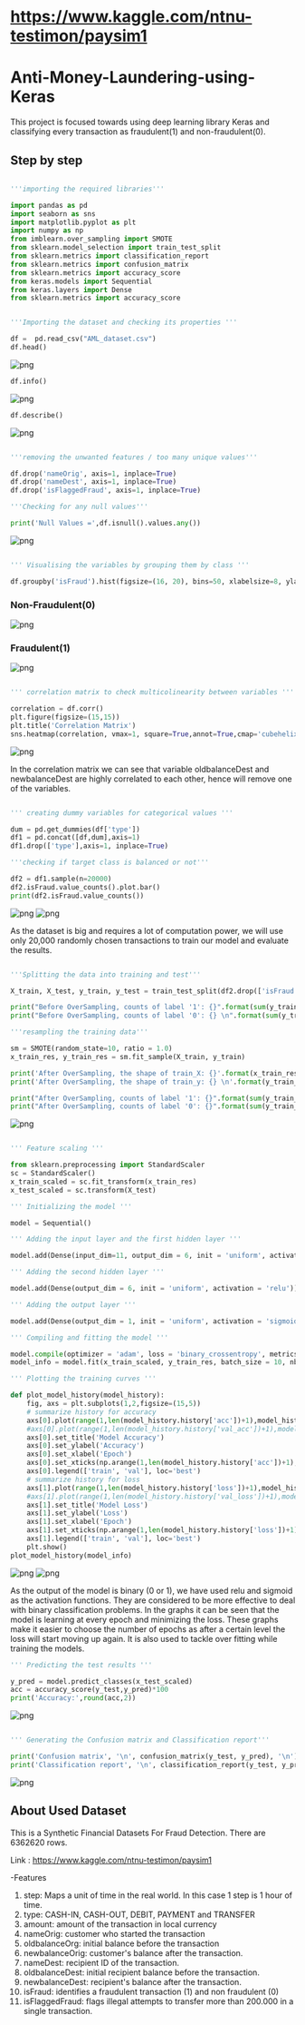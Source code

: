 # https://www.kaggle.com/ntnu-testimon/paysim1

# Anti-Money-Laundering-using-Keras

This project is focused towards using deep learning library Keras and classifying every transaction as fraudulent(1) and non-fraudulent(0).

## Step by step

```python

'''importing the required libraries'''

import pandas as pd
import seaborn as sns
import matplotlib.pyplot as plt
import numpy as np
from imblearn.over_sampling import SMOTE
from sklearn.model_selection import train_test_split
from sklearn.metrics import classification_report
from sklearn.metrics import confusion_matrix
from sklearn.metrics import accuracy_score
from keras.models import Sequential
from keras.layers import Dense
from sklearn.metrics import accuracy_score
```

```python

'''Importing the dataset and checking its properties '''

df =  pd.read_csv("AML_dataset.csv")
df.head()
```
![png](images/df_head.PNG)

```python
df.info()
```
![png](images/df_info.PNG)

```python
df.describe()
```
![png](images/df_describe.PNG)

```python

'''removing the unwanted features / too many unique values'''

df.drop('nameOrig', axis=1, inplace=True)
df.drop('nameDest', axis=1, inplace=True)
df.drop('isFlaggedFraud', axis=1, inplace=True)

'''Checking for any null values'''

print('Null Values =',df.isnull().values.any())
```
![png](images/null_values.PNG)

```python

''' Visualising the variables by grouping them by class '''

df.groupby('isFraud').hist(figsize=(16, 20), bins=50, xlabelsize=8, ylabelsize=8,alpha=0.4)
```
### Non-Fraudulent(0)
![png](images/class_grouping.png)

### Fraudulent(1)
![png](images/class_grouping1.png)

```python

''' correlation matrix to check multicolinearity between variables '''

correlation = df.corr()
plt.figure(figsize=(15,15))
plt.title('Correlation Matrix')
sns.heatmap(correlation, vmax=1, square=True,annot=True,cmap='cubehelix')
```
![png](images/co-relation.png)

In the correlation matrix we can see that variable oldbalanceDest and newbalanceDest are highly correlated to each other, hence will remove one of the variables.

```python

''' creating dummy variables for categorical values '''

dum = pd.get_dummies(df['type'])
df1 = pd.concat([df,dum],axis=1)
df1.drop(['type'],axis=1, inplace=True)

'''checking if target class is balanced or not'''

df2 = df1.sample(n=20000)
df2.isFraud.value_counts().plot.bar()
print(df2.isFraud.value_counts())
```
![png](images/value_count.PNG)
![png](images/bar_value_count.PNG)

As the dataset is big and requires a lot of computation power, we will use only 20,000 randomly chosen transactions to train our model and evaluate the results.

```python

'''Splitting the data into training and test'''

X_train, X_test, y_train, y_test = train_test_split(df2.drop(['isFraud'],axis=1), df2['isFraud'], test_size=0.3, random_state=0)

print("Before OverSampling, counts of label '1': {}".format(sum(y_train==1)))
print("Before OverSampling, counts of label '0': {} \n".format(sum(y_train==0)))

'''resampling the training data'''

sm = SMOTE(random_state=10, ratio = 1.0)
x_train_res, y_train_res = sm.fit_sample(X_train, y_train)

print('After OverSampling, the shape of train_X: {}'.format(x_train_res.shape))
print('After OverSampling, the shape of train_y: {} \n'.format(y_train_res.shape))

print("After OverSampling, counts of label '1': {}".format(sum(y_train_res==1)))
print("After OverSampling, counts of label '0': {}".format(sum(y_train_res==0)))

```
![png](images/oversampling.PNG)

```python

''' Feature scaling '''

from sklearn.preprocessing import StandardScaler
sc = StandardScaler()
x_train_scaled = sc.fit_transform(x_train_res)
x_test_scaled = sc.transform(X_test)

''' Initializing the model '''

model = Sequential()

''' Adding the input layer and the first hidden layer '''

model.add(Dense(input_dim=11, output_dim = 6, init = 'uniform', activation = 'relu'))

''' Adding the second hidden layer '''

model.add(Dense(output_dim = 6, init = 'uniform', activation = 'relu'))

''' Adding the output layer '''

model.add(Dense(output_dim = 1, init = 'uniform', activation = 'sigmoid'))

''' Compiling and fitting the model '''

model.compile(optimizer = 'adam', loss = 'binary_crossentropy', metrics = ['accuracy'])
model_info = model.fit(x_train_scaled, y_train_res, batch_size = 10, nb_epoch = 10)

''' Plotting the training curves '''

def plot_model_history(model_history):
    fig, axs = plt.subplots(1,2,figsize=(15,5))
    # summarize history for accuracy
    axs[0].plot(range(1,len(model_history.history['acc'])+1),model_history.history['acc'])
    #axs[0].plot(range(1,len(model_history.history['val_acc'])+1),model_history.history['val_acc'])
    axs[0].set_title('Model Accuracy')
    axs[0].set_ylabel('Accuracy')
    axs[0].set_xlabel('Epoch')
    axs[0].set_xticks(np.arange(1,len(model_history.history['acc'])+1),len(model_history.history['acc'])/10)
    axs[0].legend(['train', 'val'], loc='best')
    # summarize history for loss
    axs[1].plot(range(1,len(model_history.history['loss'])+1),model_history.history['loss'])
    #axs[1].plot(range(1,len(model_history.history['val_loss'])+1),model_history.history['val_loss'])
    axs[1].set_title('Model Loss')
    axs[1].set_ylabel('Loss')
    axs[1].set_xlabel('Epoch')
    axs[1].set_xticks(np.arange(1,len(model_history.history['loss'])+1),len(model_history.history['loss'])/10)
    axs[1].legend(['train', 'val'], loc='best')
    plt.show()
plot_model_history(model_info)
```
![png](images/epochs.PNG)
![png](images/curves.PNG)

As the output of the model is binary (0 or 1), we have used relu and sigmoid as the activation functions. They are considered to be more effective to deal with binary classification problems. In the graphs it can be seen that the model is learning at every epoch and minimizing the loss. These graphs make it easier to choose the number of epochs as after a certain level the loss will start moving up again. It is also used to tackle over fitting while training the models. 

```python
''' Predicting the test results '''

y_pred = model.predict_classes(x_test_scaled)
acc = accuracy_score(y_test,y_pred)*100
print('Accuracy:',round(acc,2))
```
![png](images/accuracy.PNG)

```python

''' Generating the Confusion matrix and Classification report'''

print('Confusion matrix', '\n', confusion_matrix(y_test, y_pred), '\n')
print('Classification report', '\n', classification_report(y_test, y_pred), '\n')
```
![png](images/confusion_matrix.PNG)


## About Used Dataset 
This is a Synthetic Financial Datasets For Fraud Detection. There are 6362620 rows.

Link : https://www.kaggle.com/ntnu-testimon/paysim1

-Features

1. step: Maps a unit of time in the real world. In this case 1 step is 1 hour of time.
2. type: CASH-IN, CASH-OUT, DEBIT, PAYMENT and TRANSFER
3. amount: amount of the transaction in local currency
4. nameOrig: customer who started the transaction
5. oldbalanceOrg: initial balance before the transaction
6. newbalanceOrig: customer's balance after the transaction.
7. nameDest: recipient ID of the transaction.
8. oldbalanceDest: initial recipient balance before the transaction.
9. newbalanceDest: recipient's balance after the transaction.
10. isFraud: identifies a fraudulent transaction (1) and non fraudulent (0)
11. isFlaggedFraud: flags illegal attempts to transfer more than 200.000 in a single transaction.

